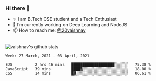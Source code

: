 ### Hi there 👋

<!--
**vaishnav-197/vaishnav-197** is a ✨ _special_ ✨ repository because its `README.md` (this file) appears on your GitHub profile.

Here are some ideas to get you started:
-->

- ✨ I am B.Tech CSE student and a Tech Enthusiast
- 🔭 I’m currently working on Deep Learning and NodeJS
- 📫 How to reach me: [@20vaishnav](https://twitter.com/20vaishnav)


<img src="https://github.com/vaishnav-197/vaishnav-197/blob/main/images/stat.svg" alt=""/>


![vaishnav's github stats](https://github-readme-stats.vercel.app/api?username=vaishnav-197&show_icons=true&theme=dark&count_private=true)


<!--START_SECTION:waka-->
```text
Week: 27 March, 2021 - 03 April, 2021

EJS          2 hrs 46 mins   ███████████████████░░░░░░   75.38 % 
JavaScript   39 mins         ████▓░░░░░░░░░░░░░░░░░░░░   18.00 % 
CSS          14 mins         █▓░░░░░░░░░░░░░░░░░░░░░░░   06.61 % 
```
<!--END_SECTION:waka-->
